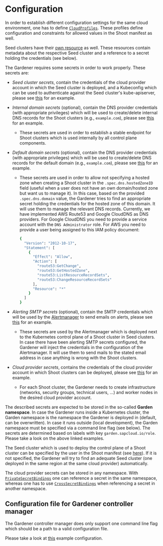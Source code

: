 # Configuration

In order to establish different configuration settings for the same cloud environment, one has to define [`CloudProfiles`](../../example/cloudprofile-aws.yaml). These profiles define configuration and constraints for allowed values in the Shoot manifest as well.

Seed clusters have their [own resource](../../example/seed-aws-dev.yaml) as well. These resources contain metadata about the respective Seed cluster and a reference to a secret holding the credentials (see below).

The Gardener requires some secrets in order to work properly. These secrets are:
* *Seed cluster secrets*, contain the credentials of the cloud provider account in which the Seed cluster is deployed, and a Kubeconfig which can be used to authenticate against the Seed cluster's kube-apiserver, please see [this](../../example/secret-seed-aws-dev.yaml) for an example.

* *Internal domain secrets* (optional), contain the DNS provider credentials (with appropriate privileges) which will be used to create/delete internal DNS records for the Shoot clusters (e.g., `example.com`), please see [this](../../example/secret-internal-domain.yaml) for an example.
  * These secrets are used in order to establish a stable endpoint for Shoot clusters which is used internally by all control plane components.

* *Default domain secrets* (optional), contain the DNS provider credentials (with appropriate privileges) which will be used to create/delete DNS records for the default domain (e.g., `example.com`), please see [this](../../example/secret-default-domain.yaml) for an example.
  * These secrets are used in order to allow not specifying a hosted zone when creating a Shoot cluster in the `.spec.dns.hostedZoneID` field (useful when a user does not have an own domain/hosted zone but want us to manage it). In this case, based on the provided `.spec.dns.domain` value, the Gardener tries to find an appropriate secret holding the credentials for the hosted zone of this domain. It will use them to manage the relevant DNS records. Currently, we have implemented AWS Route53 and Google CloudDNS as DNS providers. For Google CloudDNS you need to provide a service account with the `DNS Administrator` role. For AWS you need to provide a user being assigned to this IAM policy document:
    ```bash
    {
      "Version": "2012-10-17",
      "Statement": [
        {
          "Effect": "Allow",
          "Action": [
            "route53:GetChange",
            "route53:GetHostedZone",
            "route53:ListResourceRecordSets",
            "route53:ChangeResourceRecordSets"
          ],
          "Resource": "*"
        }
      ]
    }
    ```

* *Alerting SMTP secrets* (optional), contain the SMTP credentials which will be used by the [Alertmanager](https://prometheus.io/docs/alerting/alertmanager/) to send emails on alerts, please see [this](../../example/secret-alerting-smtp.yaml) for an example.
  * These secrets are used by the Alertmanager which is deployed next to the Kubernetes control plane of a Shoot cluster in Seed clusters. In case there have been alerting SMTP secrets configured, the Gardener will inject the credentials in the configuration of the Alertmanager. It will use them to send mails to the stated email address in case anything is wrong with the Shoot clusters.

* *Cloud provider secrets*, contains the credentials of the cloud provider account in which Shoot clusters can be deployed, please see [this](../../example/secret-core-aws.yaml) for an example.
  * For each Shoot cluster, the Gardener needs to create infrastructure (networks, security groups, technical users, ...) and worker nodes in the desired cloud provider account.

The described secrets are expected to be stored in the so-called **Garden namespace**. In case the Gardener runs inside a Kubernetes cluster, the Garden namespace is the namespace the Gardener is deployed in (default, can be overwritten). In case it runs outside (local development), the Garden namespace must be specified via a command line flag (see below).
The secrets are determined based on labels with key `garden.sapcloud.io/role`. Please take a look on the above linked examples.

The Seed cluster which is used to deploy the control plane of a Shoot cluster can be specified by the user in the Shoot manifest (see [here](../../example/shoot-azure.yaml#L10)). If it is not specified, the Gardener will try to find an adequate Seed cluster (one deployed in the same region at the same cloud provider) automatically.

The cloud provider secrets can be stored in any namespace. With [`PrivateSecretBindings`](../../example/privatesecretbinding-core-aws.yaml) one can reference a secret in the same namespace, whereas one has to use [`CrossSecretBindings`](../../example/crosssecretbinding-default-my-aws-secret.yaml) when referencing a secret in another namespace.

## Configuration file for Gardener controller manager
The Gardener controller manager does only support one command line flag which should be a path to a valid configuration file.

Please take a look at [this](../../example/componentconfig-gardener-controller-manager.yaml) example configuration.
